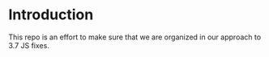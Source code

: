 # Introduction

This repo is an effort to make sure that we are organized in our approach to 3.7 JS fixes.